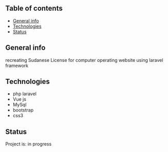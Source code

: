 ## Table of contents
* [General info](#general-info)
* [Technologies](#technologies)
* [Status](#status)

## General info
recreating Sudanese License for computer operating website using laravel framework 
## Technologies
* php laravel
* Vue js 
* MySql
* bootstrap
* css3 

## Status
Project is: in progress
